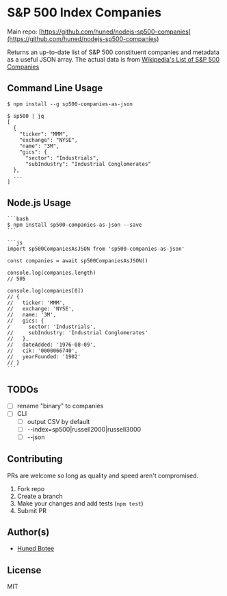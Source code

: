 # S&P 500 Index Companies

Main repo: [https://github.com/huned/nodejs-sp500-companies](https://github.com/huned/nodejs-sp500-companies)

Returns an up-to-date list of S&P 500 constituent companies and metadata as a
useful JSON array. The actual data is from [Wikipedia's List of S&P 500
Companies](https://en.wikipedia.org/wiki/List_of_S%26P_500_companies)

## Command Line Usage

    $ npm install --g sp500-companies-as-json

    $ sp500 | jq
    [
      {
        "ticker": "MMM",
        "exchange": "NYSE",
        "name": "3M",
        "gics": {
          "sector": "Industrials",
          "subIndustry": "Industrial Conglomerates"
      },
      ...
    ]

## Node.js Usage

    ```bash
    $ npm install sp500-companies-as-json --save
    ```

    ```js
    import sp500CompaniesAsJSON from 'sp500-companies-as-json'

    const companies = await sp500CompaniesAsJSON()

    console.log(companies.length)
    // 505

    console.log(companies[0])
    // {
    //   ticker: 'MMM',
    //   exchange: 'NYSE',
    //   name: '3M',
    //   gics: {
    /      sector: 'Industrials',
    //     subIndustry: 'Industrial Conglomerates'
    //   },
    //   dateAdded: '1976-08-09',
    //   cik: '0000066740',
    //   yearFounded: '1902'
    // }
    ```

## TODOs

- [ ] rename "binary" to companies
- [ ] CLI
  - [ ] output CSV by default
  - [ ] --index=sp500|russell2000|russell3000
  - [ ] --json

## Contributing

PRs are welcome so long as quality and speed aren't compromised.

1. Fork repo
2. Create a branch
3. Make your changes and add tests (`npm test`)
4. Submit PR

## Author(s)

* [Huned Botee](huned@hunedbotee.com)

## License

MIT
